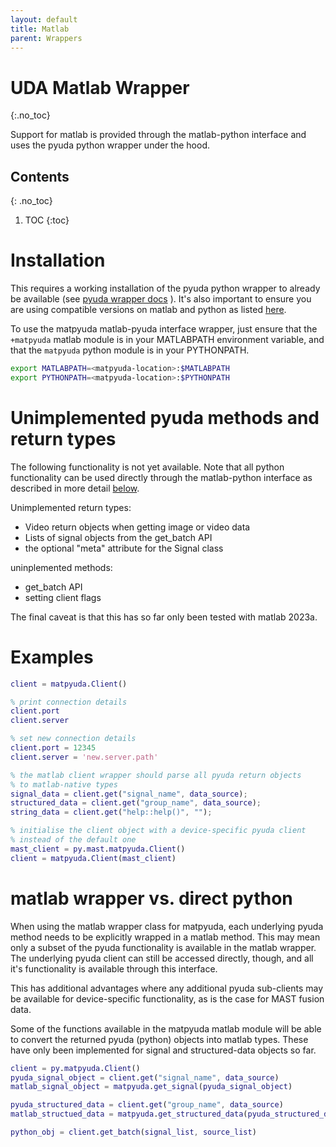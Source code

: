 ```yaml
---
layout: default
title: Matlab
parent: Wrappers
---
```


# UDA Matlab Wrapper
{:.no_toc}

Support for matlab is provided through the matlab-python interface and uses the pyuda python wrapper under the hood. 

## Contents
{: .no_toc}
1. TOC
{:toc}


# Installation

This requires a working installation of the pyuda python wrapper to already be available (see [pyuda wrapper docs](/UDA/wrappers/python/) ). It's also important to ensure you are using compatible versions on matlab and python as listed [here](https://uk.mathworks.com/support/requirements/python-compatibility.html). 

To use the matpyuda matlab-pyuda interface wrapper, just ensure that the `+matpyuda` matlab module is in your MATLABPATH environment variable, and that the `matpyuda` python module is in your PYTHONPATH. 

```sh
export MATLABPATH=<matpyuda-location>:$MATLABPATH
export PYTHONPATH=<matpyuda-location>:$PYTHONPATH
```

# Unimplemented pyuda methods and return types

The following functionality is not yet available. Note that all python functionality can be used directly through the matlab-python interface as described in more detail [below](#matlab-wrapper-vs-direct-python).

Unimplemented return types:
- Video return objects when getting image or video data
- Lists of signal objects from the get_batch API
- the optional "meta" attribute for the Signal class

uninplemented methods:
- get_batch API
- setting client flags

The final caveat is that this has so far only been tested with matlab 2023a.

# Examples

```m
client = matpyuda.Client()

% print connection details
client.port
client.server

% set new connection details
client.port = 12345
client.server = 'new.server.path'

% the matlab client wrapper should parse all pyuda return objects
% to matlab-native types
signal_data = client.get("signal_name", data_source);
structured_data = client.get("group_name", data_source);
string_data = client.get("help::help()", "");

% initialise the client object with a device-specific pyuda client
% instead of the default one
mast_client = py.mast.matpyuda.Client()
client = matpyuda.Client(mast_client)
```

# matlab wrapper vs. direct python

When using the matlab wrapper class for matpyuda, each underlying pyuda method needs to be explicitly wrapped in a matlab method. This may mean only a subset of the pyuda functionality is available in the matlab wrapper. The underlying pyuda client can still be accessed directly, though, and all it's functionality is available through this interface. 

This has additional advantages where any additional pyuda sub-clients may be available for device-specific functionality, as is the case for MAST fusion data. 

Some of the functions available in the matpyuda matlab module will be able to convert the returned pyuda (python) objects into matlab types. These have only been implemented for signal and structured-data objects so far. 

```m
client = py.matpyuda.Client()
pyuda_signal_object = client.get("signal_name", data_source)
matlab_signal_object = matpyuda.get_signal(pyuda_signal_object)

pyuda_structured_data = client.get("group_name", data_source)
matlab_structued_data = matpyuda.get_structured_data(pyuda_structured_data)

python_obj = client.get_batch(signal_list, source_list)
```

